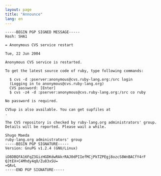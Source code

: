 ```yaml
---
layout: page
title: "Announce"
lang: en
---
```



    -----BEGIN PGP SIGNED MESSAGE-----
    Hash: SHA1

    = Anonymous CVS service restart

    Tue, 22 Jun 2004

    Anonymous CVS service is restarted.

    To get the latest source code of ruby, type following commands:

      $ cvs -d :pserver:anonymous@cvs.ruby-lang.org:/src login
      (Logging in to anonymous@cvs.ruby-lang.org)
      CVS password: [Enter]
      $ cvs -z4 -d :pserver:anonymous@cvs.ruby-lang.org:/src co ruby

    No password is required.

    CVSup is also available. You can get supfiles at
    .

    The CVS repository is checked by ruby-lang.org administrators' group.
    Details will be reported. Please wait a while.

    Shugo Maeda 
    ruby-lang.org administrators' group
    -----BEGIN PGP SIGNATURE-----
    Version: GnuPG v1.2.4 (GNU/Linux)

    iD8DBQFA16FqZ3GizHGDKdwRAkrRAJ0dPIIefMCjPkTZPEgj8ozcS8WnBACfY4rF
    QJtEX+C4Mhdy4qO/Zu83xSU=
    =QAvL
    -----END PGP SIGNATURE-----

